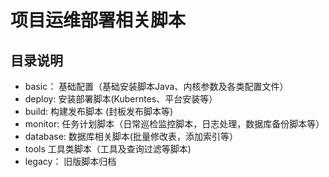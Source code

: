 # 项目运维部署相关脚本

## 目录说明
- basic：   基础配置（基础安装脚本Java、内核参数及各类配置文件）
- deploy:   安装部署脚本(Kuberntes、平台安装等）
- build:    构建发布脚本 (封板发布脚本等)
- monitor:  任务计划脚本（日常巡检监控脚本，日志处理，数据库备份脚本等）
- database: 数据库相关脚本(批量修改表，添加索引等）
- tools     工具类脚本（工具及查询过滤等脚本)
- legacy：  旧版脚本归档